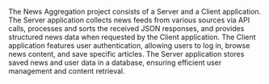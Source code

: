 The News Aggregation project consists of a Server and a Client application. The Server application 
collects news feeds from various sources via API calls, processes and sorts the received JSON 
responses, and provides structured news data when requested by the Client application. The Client 
application features user authentication, allowing users to log in, browse news content, and save 
specific articles. The Server application stores saved news and user data in a database, ensuring 
efficient user management and content retrieval.
